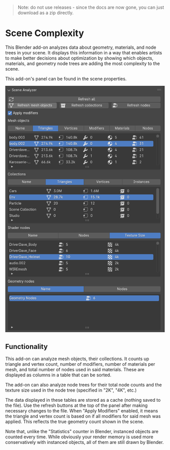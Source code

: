 > Note: do not use releases - since the docs are now gone, you can just download as a zip directly.

# Scene Complexity

This Blender add-on analyzes data about geometry, materials, and node trees in your scene.
It displays this information in a way that enables artists to make better decisions about optimization
by showing which objects, materials, and geometry node trees are adding the most complexity to the scene.

This add-on's panel can be found in the scene properties.

![Screenshot_Example.png](Screenshot_Example.png)

## Functionality

This add-on can analyze mesh objects, their collections.
It counts up triangle and vertex count, number of modifiers,
number of materials per mesh, and total number of nodes used in said materials.
These are displayed as columns in a table that can be sorted.

The add-on can also analyze node trees for their total node counts and the texture size used in the node tree
(specified in "2K", "4K", etc.)

The data displayed in these tables are stored as a cache (nothing saved to the file).
Use the refresh buttons at the top of the panel after making necessary changes to the file.
When "Apply Modifiers" enabled, it means the triangle and vertex count is based on if all modifiers for said mesh was applied.
This reflects the true geometry count shown in the scene.

Note that, unlike the "Statistics" counter in Blender, instanced objects are counted every time.
While obviously your render memory is used more conservatively with instanced objects, all of them are still drawn by Blender.